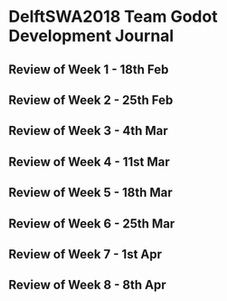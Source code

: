 # DelftSWA2018 Team Godot Development Journal
## Review of Week 1 - 18th Feb
## Review of Week 2 - 25th Feb
## Review of Week 3 - 4th Mar
## Review of Week 4 - 11st Mar
## Review of Week 5 - 18th Mar
## Review of Week 6 - 25th Mar
## Review of Week 7 - 1st Apr
## Review of Week 8 - 8th Apr
